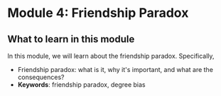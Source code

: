 # Module 4: Friendship Paradox

## What to learn in this module

In this module, we will learn about the friendship paradox. Specifically,
- Friendship paradox: what is it, why it's important, and what are the consequences?
- **Keywords**: friendship paradox, degree bias